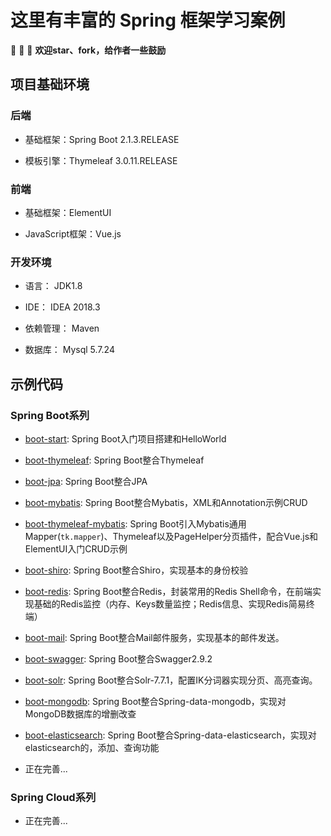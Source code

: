 # 这里有丰富的 Spring 框架学习案例

:tada: :tada: :tada: **欢迎star、fork，给作者一些鼓励**

## 项目基础环境

### 后端

* 基础框架：Spring Boot 2.1.3.RELEASE

* 模板引擎：Thymeleaf 3.0.11.RELEASE

### 前端

* 基础框架：ElementUI

* JavaScript框架：Vue.js

### 开发环境

* 语言： JDK1.8

* IDE： IDEA 2018.3

* 依赖管理： Maven

* 数据库： Mysql 5.7.24

## 示例代码

### Spring Boot系列

* [boot-start](https://github.com/TyCoding/spring-learn/tree/master/boot-start): Spring Boot入门项目搭建和HelloWorld

* [boot-thymeleaf](https://github.com/TyCoding/spring-learn/tree/master/boot-thymeleaf): Spring Boot整合Thymeleaf

* [boot-jpa](https://github.com/TyCoding/spring-learn/tree/master/boot-jpa): Spring Boot整合JPA

* [boot-mybatis](https://github.com/TyCoding/spring-learn/tree/master/boot-mybatisster): Spring Boot整合Mybatis，XML和Annotation示例CRUD

* [boot-thymeleaf-mybatis](https://github.com/TyCoding/spring-learn/tree/master/boot-thymeleaf-mybatis): Spring Boot引入Mybatis通用Mapper(`tk.mapper`)、Thymeleaf以及PageHelper分页插件，配合Vue.js和ElementUI入门CRUD示例

* [boot-shiro](https://github.com/TyCoding/spring-learn/tree/master/boot-shiro): Spring Boot整合Shiro，实现基本的身份校验

* [boot-redis](https://github.com/TyCoding/spring-learn/tree/master/boot-redis): Spring Boot整合Redis，封装常用的Redis Shell命令，在前端实现基础的Redis监控（内存、Keys数量监控；Redis信息、实现Redis简易终端）

* [boot-mail](https://github.com/TyCoding/spring-learn/tree/master/boot-mail): Spring Boot整合Mail邮件服务，实现基本的邮件发送。

* [boot-swagger](https://github.com/TyCoding/spring-learn/tree/master/boot-swagger): Spring Boot整合Swagger2.9.2

* [boot-solr](https://github.com/TyCoding/spring-learn/tree/master/boot-solr): Spring Boot整合Solr-7.7.1，配置IK分词器实现分页、高亮查询。

* [boot-mongodb](https://github.com/TyCoding/spring-learn/tree/master/boot-mongodb): Spring Boot整合Spring-data-mongodb，实现对MongoDB数据库的增删改查

* [boot-elasticsearch](https://github.com/TyCoding/spring-learn/tree/master/boot-elasticsearch): Spring Boot整合Spring-data-elasticsearch，实现对elasticsearch的，添加、查询功能

* 正在完善...

### Spring Cloud系列

* 正在完善...

